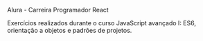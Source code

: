 Alura - Carreira Programador React

Exercícios realizados durante o curso JavaScript avançado I: ES6, orientação a objetos e padrões de projetos.
